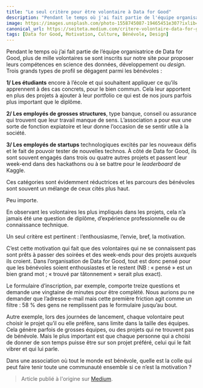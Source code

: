 ```yaml
---
title: "Le seul critère pour être volontaire à Data for Good"
description: "Pendant le temps où j'ai fait partie de l'équipe organisatrice de Data for Good, plus de mille volontaires se sont inscrits sur notre site…"
image: https://images.unsplash.com/photo-1558745087-19465451e307?ixlib=rb-1.2.1&ixid=eyJhcHBfaWQiOjEyMDd9&auto=format&fit=crop&w=2055&q=80
canonical_url: https://seiteta.medium.com/critere-volontaire-data-for-good-1b0188689262
tags: [Data for Good, Motivation, Culture, Bénévole, Design]
---
```


Pendant le temps où j’ai fait partie de l’équipe organisatrice de Data for Good, plus de mille volontaires se sont inscrits sur notre site pour proposer leurs compétences en science des données, développement ou *design*. Trois grands types de profil se dégagent parmi les bénévoles :

**1/ Les étudiants** encore à l’école et qui souhaitent appliquer ce qu’ils apprennent à des cas concrets, pour le bien commun. Cela leur apportent en plus des projets à ajouter à leur portfolio ce qui est de nos jours parfois plus important que le diplôme.

**2/ Les employés de grosses structures**, type banque, conseil ou assurance qui trouvent que leur travail manque de sens. L’association a pour eux une sorte de fonction expiatoire et leur donne l’occasion de se sentir utile à la société.

**3/ Les employés de startups** technologiques excités par les nouveaux défis et le fait de pouvoir tester de nouvelles technos. À côté de Data for Good, ils sont souvent engagés dans trois ou quatre autres projets et passent leur week-end dans des hackathons ou à se battre pour le *leaderboard* de Kaggle.

Ces catégories sont évidemment réductrices et les parcours des bénévoles sont souvent un mélange de ceux cités plus haut.

Peu importe.

En observant les volontaires les plus impliqués dans les projets, cela n’a jamais été une question de diplôme, d’expérience professionnelle ou de connaissance technique.

Un seul critère est pertinent : l’enthousiasme, l’envie, bref, la motivation.

C’est cette motivation qui fait que des volontaires qui ne se connaissent pas sont prêts à passer des soirées et des week-ends pour des projets auxquels ils croient. Dans l’organisation de Data for Good, tout est donc pensé pour que les bénévoles soient enthousiastes et le restent (NB : « pensé » est un bien grand mot ; « trouvé par tâtonnement » serait plus exact).

Le formulaire d’inscription, par exemple, comporte treize questions et demande une vingtaine de minutes pour être complété. Nous aurions pu ne demander que l’adresse e-mail mais cette première friction agit comme un filtre : 58 % des gens ne remplissent pas le formulaire jusqu’au bout.

Autre exemple, lors des journées de lancement, chaque volontaire peut choisir le projet qu’il ou elle préfère, sans limite dans la taille des équipes. Cela génère parfois de grosses équipes, ou des projets qui ne trouvent pas de bénévole. Mais le plus important est que chaque personne qui a choisi de donner de son temps puisse être sur son projet préféré, celui qui le fait vibrer et qui lui parle.

Dans une association où tout le monde est bénévole, quelle est la colle qui peut faire tenir toute une communauté ensemble si ce n’est la motivation ?

> Article publié à l'origine sur [Medium](https://seiteta.medium.com/critere-volontaire-data-for-good-1b0188689262).
